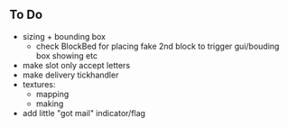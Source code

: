 

To Do
-----
* sizing + bounding box
    * check BlockBed for placing fake 2nd block to trigger gui/bouding box showing etc
* make slot only accept letters
* make delivery tickhandler
* textures:
    * mapping
    * making
* add little "got mail" indicator/flag